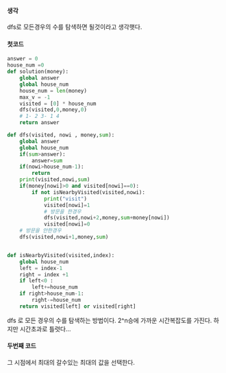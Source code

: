 
#### 생각
dfs로 모든경우의 수를 탐색하면 될것이라고 생각햇다.

#### 첫코드
```python
answer = 0
house_num =0
def solution(money):
    global answer
    global house_num
    house_num = len(money)
    max_v = -1
    visited = [0] * house_num
    dfs(visited,0,money,0)
    # 1- 2 3- 1 4
    return answer

def dfs(visited, nowi , money,sum):
    global answer
    global house_num 
    if(sum>answer):
        answer=sum
    if(nowi>house_num-1):
        return
    print(visited,nowi,sum)
    if(money[nowi]>0 and visited[nowi]==0):
        if not isNearbyVisited(visited,nowi):
            print("visit")
            visited[nowi]=1
            # 방문을 한경우
            dfs(visited,nowi+2,money,sum+money[nowi])
            visited[nowi]=0
    # 방문을 안한경우
    dfs(visited,nowi+1,money,sum)


def isNearbyVisited(visited,index):
    global house_num
    left = index-1
    right = index +1
    if left<0 :
        left+=house_num
    if right>house_num-1:
        right-=house_num
    return visited[left] or visited[right]

```
dfs 로 모든 경우의 수를 탐색하는 방법이다.
2^n승에 가까운 시간복잡도를 가진다.
하지만 시간초과로 틀렷다...

#### 두번째 코드
그 시점에서 최대의 갈수있는 최대의 값을 선택한다.
